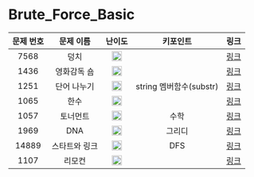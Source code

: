 # Brute_Force_Basic

|문제 번호|문제 이름|난이도|키포인트|링크|
|:---:|:---:|:---:|:---:|:---:|
|7568|덩치|<img src="https://d2gd6pc034wcta.cloudfront.net/tier/6.svg" width="20" height="20"/>||[링크](https://github.com/Ian0121/baekjoon/blob/main/solution/Brute_Force_Basic/7568.cpp)|
|1436|영화감독 숌|<img src="https://d2gd6pc034wcta.cloudfront.net/tier/6.svg" width="20" height="20"/>||[링크](https://github.com/Ian0121/baekjoon/blob/main/solution/Brute_Force_Basic/1436.cpp)|
|1251|단어 나누기|<img src="https://d2gd6pc034wcta.cloudfront.net/tier/6.svg" width="20" height="20"/>|string 멤버함수(substr)|[링크](https://github.com/Ian0121/baekjoon/blob/main/solution/Brute_Force_Basic/1251.cpp)|
|1065|한수|<img src="https://d2gd6pc034wcta.cloudfront.net/tier/7.svg" width="20" height="20"/>||[링크](https://github.com/Ian0121/baekjoon/blob/main/solution/Brute_Force_Basic/1065.cpp)|
|1057|토너먼트|<img src="https://d2gd6pc034wcta.cloudfront.net/tier/7.svg" width="20" height="20"/>|수학|[링크](https://github.com/Ian0121/baekjoon/blob/main/solution/Brute_Force_Basic/1057.cpp)|
|1969|DNA|<img src="https://d2gd6pc034wcta.cloudfront.net/tier/7.svg" width="20" height="20"/>|그리디|[링크](https://github.com/Ian0121/baekjoon/blob/main/solution/Brute_Force_Basic/1969.cpp)|
|14889|스타트와 링크|<img src="https://d2gd6pc034wcta.cloudfront.net/tier/9.svg" width="20" height="20"/>|DFS|[링크](https://github.com/Ian0121/baekjoon/blob/main/solution/Brute_Force_Basic/14889.cpp)|
|1107|리모컨|<img src="https://d2gd6pc034wcta.cloudfront.net/tier/11.svg" width="20" height="20"/>||[링크](https://github.com/Ian0121/baekjoon/blob/main/solution/Brute_Force_Basic/1107.cpp)|
